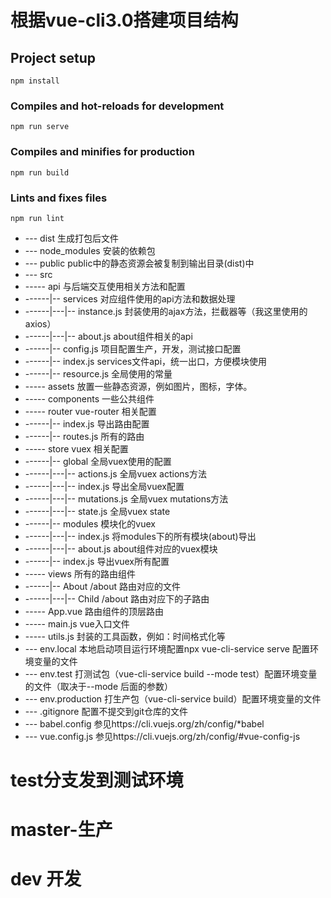 # 根据vue-cli3.0搭建项目结构

## Project setup
```
npm install
```

### Compiles and hot-reloads for development
```
npm run serve
```

### Compiles and minifies for production
```
npm run build
```

### Lints and fixes files
```
npm run lint
```
* --- dist 生成打包后文件
* --- node_modules 安装的依赖包
* --- public public中的静态资源会被复制到输出目录(dist)中
* --- src
* ----- api 与后端交互使用相关方法和配置
* ------|-- services 对应组件使用的api方法和数据处理
* ------|---|-- instance.js 封装使用的ajax方法，拦截器等（我这里使用的axios）
* ------|---|-- about.js about组件相关的api
* ------|-- config.js 项目配置生产，开发，测试接口配置
* ------|-- index.js services文件api，统一出口，方便模块使用
* ------|-- resource.js 全局使用的常量
* ----- assets 放置一些静态资源，例如图片，图标，字体。
* ----- components 一些公共组件
* ----- router vue-router 相关配置
* ------|-- index.js 导出路由配置
* ------|-- routes.js 所有的路由
* ----- store vuex 相关配置
* ------|-- global 全局vuex使用的配置
* ------|---|-- actions.js 全局vuex actions方法
* ------|---|-- index.js 导出全局vuex配置
* ------|---|-- mutations.js 全局vuex mutations方法
* ------|---|-- state.js 全局vuex state
* ------|-- modules 模块化的vuex
* ------|---|-- index.js 将modules下的所有模块(about)导出
* ------|---|-- about.js about组件对应的vuex模块
* ------|-- index.js 导出vuex所有配置
* ----- views 所有的路由组件
* ------|-- About /about 路由对应的文件
* ------|---|-- Child /about 路由对应下的子路由
* ----- App.vue 路由组件的顶层路由
* ----- main.js vue入口文件
* ----- utils.js 封装的工具函数，例如：时间格式化等
* --- env.local 本地启动项目运行环境配置npx vue-cli-service serve 配置环境变量的文件
* --- env.test 打测试包（vue-cli-service build --mode test）配置环境变量的文件（取决于--mode 后面的参数）
* --- env.production 打生产包（vue-cli-service build）配置环境变量的文件
* --- .gitignore 配置不提交到git仓库的文件
* --- babel.config 参见https://cli.vuejs.org/zh/config/*babel
* --- vue.config.js 参见https://cli.vuejs.org/zh/config/#vue-config-js

# test分支发到测试环境
# master-生产
# dev 开发
